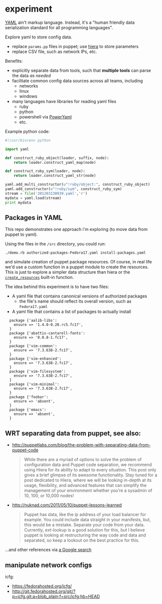 experiment
==========

[YAML](http://yaml.org) ain't markup language.
Instead, it's a "human friendly data serialization standard for all programming languages".

Explore yaml to store config data.

* replace `params.pp` files in puppet; use [hiera](http://www.devco.net/archives/2011/06/06/puppet_backend_for_hiera.php) to store parameters
* replace CSV file, such as network IPs, etc.

Benefits:

* explicitly separate data from tools, such that **multiple tools** can parse the data *as needed*
* facilitate common config data sources across all teams, including
  - networks
  - linux
  - windows
* many languages have libraries for reading yaml files
  - ruby
  - python
  - powershell via [PowerYaml](https://github.com/scottmuc/PowerYaml)
  - etc.

Example python code:

```python
#!/usr/bin/env python

import yaml

def construct_ruby_object(loader, suffix, node):
    return loader.construct_yaml_map(node)

def construct_ruby_sym(loader, node):
    return loader.construct_yaml_str(node)

yaml.add_multi_constructor(u"!ruby/object:", construct_ruby_object)
yaml.add_constructor(u"!ruby/sym", construct_ruby_sym)
stream = file('201203130939.yaml','r')
mydata = yaml.load(stream)
print mydata
```

Packages in YAML
----------------

This repo demonstrates one approach i'm exploring (to move data from puppet to yaml).

Using the files in the `/src` directory, you could run:

    ./demo.rb authorized-packages-Fedora17.yaml install-packages.yaml

and simulate creation of puppet package resources.
Of course, in real life we'd use a custom function in a puppet module
to create the resources. This is just to explore a simpler
data structure than hiera or the
[`create_resources`](http://docs.puppetlabs.com/references/latest/function.html#createresources) built-in function.

The idea behind this experiment is to have two files:

* A yaml file that contains canonical versions of authorized packages
  - the file's name should reflect its overall version, such as `Fedora17.yaml`
* A yaml file that contains a list of packages to actually install


```puppet
  package {'aalib-libs':
    ensure => '1.4.0-0.20.rc5.fc17',
  }
  package {'abattis-cantarell-fonts':
    ensure => '0.0.8-1.fc17',
  }
  package {'vim-common':
    ensure => '7.3.638-2.fc17',
  }
  package {'vim-enhanced':
    ensure => '7.3.638-2.fc17',
  }
  package {'vim-filesystem':
    ensure => '7.3.638-2.fc17',
  }
  package {'vim-minimal':
    ensure => '7.3.638-2.fc17',
  }
  package {'foobar':
    ensure => 'absent',
  }
  package {'emacs':
    ensure => 'absent',
  }
```


WRT separating data from puppet, see also:
------------------------------------------

* http://puppetlabs.com/blog/the-problem-with-separating-data-from-puppet-code

    > While there are a myriad of options to solve the problem of configuration data and Puppet code separation, we recommend using Hiera for its ability to adapt to every situation. This post only gives a brief glimpse of its awesome functionality. Stay tuned for a post dedicated to Hiera, where we will be looking in-depth at its usage, flexibility, and advanced features that can simplify the management of your environment whether you’re a sysadmin of 10, 100, or 10,000 nodes!

* http://nuknad.com/2011/05/10/puppet-lessons-learned

    > Puppet has data, like the ip address of your load balancer for example. You could include data straight in your manifests, but, this would be a mistake. Separate your code from your data. Currently, ext-lookup is a good solution for this, but I believe puppet is looking at restructuring the way code and data and separated, so keep a lookout on the best practice for this.

...and other references via [a Google search](https://www.google.com/search?ix=seb&sourceid=chrome&ie=UTF-8&q=separate+data+from+puppet)

manipulate network configs
--------------------------

icfg:

* https://fedorahosted.org/icfg/
* http://git.fedorahosted.org/git/?p=icfg.git;a=blob_plain;f=src/icfg;hb=HEAD
